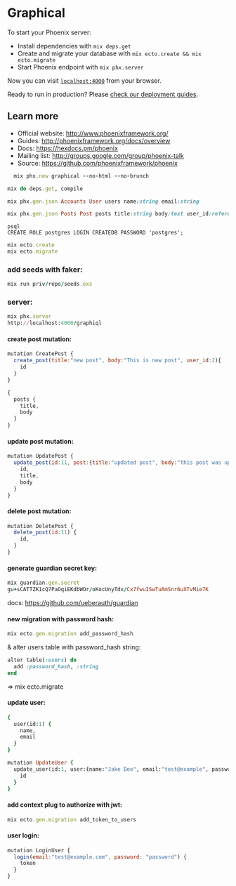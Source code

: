 # Graphical

To start your Phoenix server:

* Install dependencies with `mix deps.get`
* Create and migrate your database with `mix ecto.create && mix ecto.migrate`
* Start Phoenix endpoint with `mix phx.server`

Now you can visit [`localhost:4000`](http://localhost:4000) from your browser.

Ready to run in production? Please [check our deployment guides](http://www.phoenixframework.org/docs/deployment).

## Learn more

* Official website: http://www.phoenixframework.org/
* Guides: http://phoenixframework.org/docs/overview
* Docs: https://hexdocs.pm/phoenix
* Mailing list: http://groups.google.com/group/phoenix-talk
* Source: https://github.com/phoenixframework/phoenix

```ruby
  mix phx.new graphical --no-html --no-brunch
```

```ruby
mix do deps.get, compile
```

```ruby
mix phx.gen.json Accounts User users name:string email:string
```

```ruby
mix phx.gen.json Posts Post posts title:string body:text user_id:references:users
```

```
psql
CREATE ROLE postgres LOGIN CREATEDB PASSWORD 'postgres';
```

```ruby
mix ecto.create
mix ecto.migrate
```

### add seeds with faker:

```ruby
mix run priv/repo/seeds.exs
```

### server:

```ruby
mix phx.server
http://localhost:4000/graphiql
```

#### create post mutation:

```js
mutation CreatePost {
  create_post(title:"new post", body:"This is new post", user_id:2){
    id
  }
}
```

```js
{
  posts {
    title,
    body
  }
}
```

#### update post mutation:

```js
mutation UpdatePost {
  update_post(id:11, post:{title:"updated post", body:"this post was updated", user_id:2}) {
    id,
    title,
    body
  }
}
```

#### delete post mutation:

```js
mutation DeletePost {
  delete_post(id:11) {
    id,
  }
}
```

#### generate guardian secret key:

```ruby
mix guardian.gen.secret
gu+sCATTZK1cQ7PaOqiEKdbWOr/oKocUnyTdx/Cx7fwuISwTuAmSnr6uXTvMie7K
```

docs: https://github.com/ueberauth/guardian

#### new migration with password hash:

```ruby
mix ecto.gen.migration add_password_hash
```

& alter users table with password_hash string:

```ruby
alter table(:users) do
  add :password_hash, :string
end
```

=> mix ecto.migrate

#### update user:

```ruby
{
  user(id:1) {
    name,
    email
  }
}
```

```ruby
mutation UpdateUser {
  update_user(id:1, user:{name:"Jake Doe", email:"test@example", password:"random"}) {
    id
  }
}
```

#### add context plug to authorize with jwt:

```ruby
mix ecto.gen.migration add_token_to_users
```

#### user login:

```js
mutation LoginUser {
  login(email:"test@example.com", password: "password") {
    token
  }
}
```

